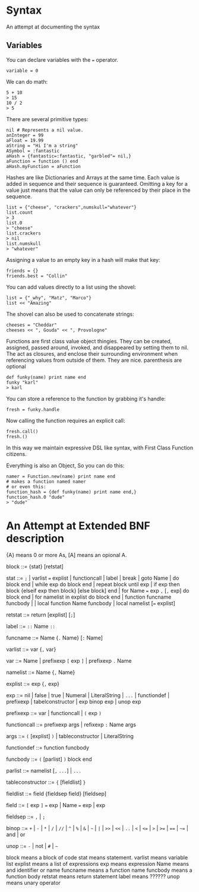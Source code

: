 # Syntax

An attempt at documenting the syntax

## Variables
You can declare variables with the `=` operator.
```stim
variable = 0
```

We can do math:
```stim
5 + 10
> 15
10 / 2
> 5
```

There are several primitive types:
```stim
nil # Represents a nil value.
anInteger = 99
aFloat = 19.99
aString = "Hi I'm a string"
ASymbol = :fantastic
aHash = {fantastic=:fantastic, "garbled"= nil,}
aFunction = function () end
aHash.myFunction = aFunction
```

Hashes are like Dictionaries and Arrays at the same time. Each value is added in sequence and their sequence is guaranteed. Omitting a key for a value just means that the value can only be referenced by their place in the sequence.
```stim
list = {"cheese", "crackers",numskull="whatever"}
list.count
> 3
list.0
> "cheese"
list.crackers
> nil
list.numskull
> "whatever"
```

Assigning a value to an empty key in a hash will make that key:
```stim
friends = {}
friends.best = "Collin"
```

You can add values directly to a list using the shovel:
```stim
list = {"_why", "Matz", "Marco"}
list << "Amazing"
```

The shovel can also be used to concatenate strings:
```stim
cheeses = "Cheddar"
cheeses << ", Gouda" << ", Provologne"
```

Functions are first class value object thingies. They can be created, assigned, passed around, invoked, and disappeared by setting them to nil. The act as closures, and enclose their surrounding environment when referencing values from outside of them. They are nice. parenthesis are optional
```stim
def funky(name) print name end
funky "karl"
> karl
```

You can store a reference to the function by grabbing it's handle:
```stim
fresh = funky.handle
```

Now calling the function requires an explicit call:
```stim
fresh.call()
fresh.()
```

In this way we maintain expressive DSL like syntax, with First Class Function citizens.

Everything is also an Object, So you can do this:
```stim
namer = Function.new(name) print name end
# makes a function named namer
# or even this:
function_hash = {def funky(name) print name end,}
function_hash.0 "dude"
> "dude"
```




# An Attempt at Extended BNF description

{A} means 0 or more As, [A] means an opional A.


block   ::=   {stat} [retstat]

stat    ::=   `;` |
              varlist `=` explist |
              functioncall |
              label |
              break |
              goto Name |
              do block end |
              while exp do block end |
              repeat block until exp |
              if exp then block {elseif exp then block} [else block] end |
              for Name `=` exp `,` [`,` exp] do block end |
              for namelist in explist do block end |
              function funcname funcbody | |
              local function Name funcbody |
              local namelist [`=` explist]

retstat ::=   return [explist] [`;`]

label   ::=   `::` Name `::`

funcname ::=  Name {`.` Name} [`:` Name]

varlist  ::=  var {`,` var}

var      ::= Name | prefixexp `[` exp `]` | prefixexp `.` Name

namelist ::= Name {`,` Name}

explist ::= exp {`,` exp}

exp ::= nil | false | true | Numeral | LiteralString |
            `...` | functiondef | prefixexp |
            tabelconstructor | exp binop exp | unop exp

prefixexp ::= var | functioncall | `(` exp `)`

functioncall ::= prefixexp args | refixexp `:` Name args

args ::= `(` [explist] `)` | tableconstructor | LiteralString

functiondef ::= function funcbody

funcbody ::= `(` [parlist] `)` block end

parlist ::= namelist [`,` `...`] | `...`

tableconstructor ::= `{` [fieldlist] `}`

fieldlist ::= field {fieldsep field} [fieldsep]

field ::= `[` exp `]` `=` exp | Name `=` exp | exp

fieldsep ::= `,` | `;`

binop ::= `+` | `-` | `*` | `/` | `//` | `^` | `%` | `&` |
          `~` | `|` | `>>` | `<<` | `..` | `<` | `<=` |
          `>` | `>=` | `==` | `~=` | and | or

unop ::= `-` | not | `#` | `~`


block means a block of code
stat means statement.
varlist means variable list
explist means a list of expressions
exp means expression
Name means and identifier or name
funcname means a function name
funcbody means a function body
retstat means return statement
label means ??????
unop means unary operator
